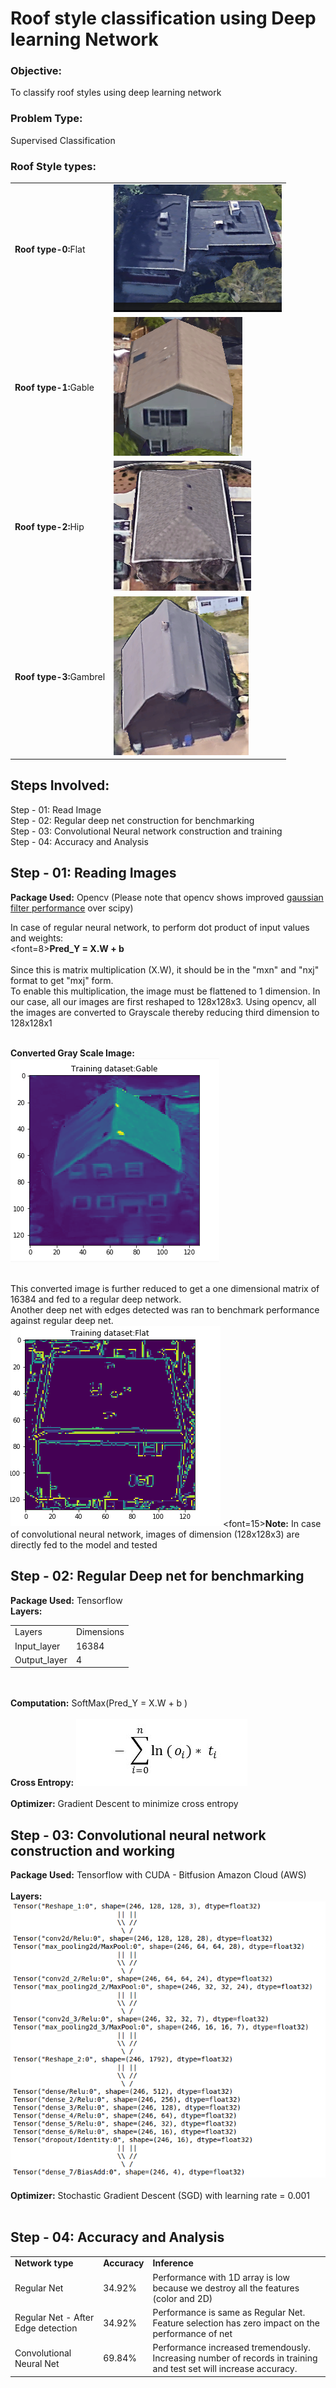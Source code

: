 
# Roof style classification using Deep learning Network

### Objective:

To classify roof styles using deep learning network

### Problem Type:

Supervised Classification

### Roof Style types:

<table>
<tr><td><b>Roof type-0:</b>Flat</td> <td><img src="Flat_84.png"></td></tr>
<tr><td><b>Roof type-1:</b>Gable</td> <td><img src="Gable_86.png"></td></tr>
<tr><td><b>Roof type-2:</b>Hip</td> <td><img src="Hip_152.png"></td></tr>
<tr><td><b>Roof type-3:</b>Gambrel</td> <td><img src="Gambrel_03.png"></td></tr></table>

## Steps Involved:

Step - 01: Read Image <br />
Step - 02: Regular deep net construction for benchmarking <br />
Step - 03: Convolutional Neural network construction and training <br />
Step - 04: Accuracy and Analysis <br />

## Step - 01: Reading Images 

<b>Package Used:</b> Opencv (Please note that opencv shows improved <a href="https://ir.canterbury.ac.nz/bitstream/handle/10092/5430/12630971_2010-Python_for_Prototyping_Computer_Vision_Applications.pdf?sequence=1&isAllowed=y">gaussian filter performance</a> over scipy)

In case of regular neural network, to perform dot product of input values and weights: <br />
<font=8><b>Pred_Y = X.W + b </b></font> <br /><br />
Since this is matrix multiplication (X.W), it should be in the "mxn" and "nxj" format to get "mxj" form. <br />
To enable this multiplication, the image must be flattened to 1 dimension.
In our case, all our images are first reshaped to 128x128x3.
Using opencv, all the images are converted to Grayscale thereby reducing third dimension to 128x128x1 <br/><br/>

<b>Converted Gray Scale Image:</b><img src="Selection_040.png"> <br/><br />


This converted image is further reduced to get a one dimensional matrix of 16384 and fed to a regular deep network.
<br/>
Another deep net with edges detected was ran to benchmark performance against regular deep net.
<img src="Edges.png">
<font=15><b>Note:</font></b>   In case of convolutional neural network, images of dimension (128x128x3) are directly fed to the model and tested

## Step - 02: Regular Deep net for benchmarking

<b>Package Used:</b> Tensorflow
<br />
<b>Layers:</b>
<table> <tr><td>Layers</td><td>Dimensions</td></tr> 
<tr><td>Input_layer</td><td>16384</td>
<tr><td>Output_layer</td><td>4</td> </table>
<br /><br />
<b>Computation:</b>   SoftMax(<font=8>Pred_Y = X.W + b </font>) <br /><br />
<b>Cross Entropy:</b> <img src="0414vsm_mccaffreyFig2.jpg"> <br /><br />
<b>Optimizer:</b> Gradient Descent to minimize cross entropy

## Step - 03: Convolutional neural network construction and working

<b>Package Used:</b> Tensorflow with CUDA  - Bitfusion Amazon Cloud (AWS) <br/><br/>
<b>Layers:</b> <img src="a.png"> <br/><br/>
<b>Optimizer:</b> Stochastic Gradient Descent (SGD) with learning rate = 0.001 <br/><br/>

## Step - 04: Accuracy and Analysis

<table width =900><tr><td><b>Network type</b></td><td><b>Accuracy</b></td><td><b>Inference</b></td></tr>
<tr><td>Regular Net</td><td>34.92%</td><td>Performance with 1D array is low because we destroy all the features (color and 2D)</td></tr>
<tr><td>Regular Net - After Edge detection</td><td>34.92%</td><td>Performance is same as Regular Net. Feature selection has zero impact on the performance of net</td></tr>
<tr><td>Convolutional Neural Net</td><td>69.84%</td><td>Performance increased tremendously. Increasing number of records in training and test set will increase accuracy.</td></tr>
</table>
